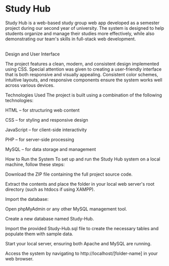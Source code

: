 <h1>Study Hub</h1>
Study Hub is a web-based study group web app developed as a semester project during our second year of university. The system is designed to help students organize and manage their studies more effectively, while also demonstrating our team's skills in full-stack web development.<br>
<br>

Design and User Interface <br>

The project features a clean, modern, and consistent design implemented using CSS. Special attention was given to creating a user-friendly interface that is both responsive and visually appealing. Consistent color schemes, intuitive layouts, and responsive components ensure the system works well across various devices.

Technologies Used
The project is built using a combination of the following technologies:

HTML – for structuring web content

CSS – for styling and responsive design

JavaScript – for client-side interactivity

PHP – for server-side processing

MySQL – for data storage and management

How to Run the System
To set up and run the Study Hub system on a local machine, follow these steps:

Download the ZIP file containing the full project source code.

Extract the contents and place the folder in your local web server's root directory (such as htdocs if using XAMPP).

Import the database:

Open phpMyAdmin or any other MySQL management tool.

Create a new database named Study-Hub.

Import the provided Study-Hub.sql file to create the necessary tables and populate them with sample data.

Start your local server, ensuring both Apache and MySQL are running.

Access the system by navigating to http://localhost/[folder-name] in your web browser.

